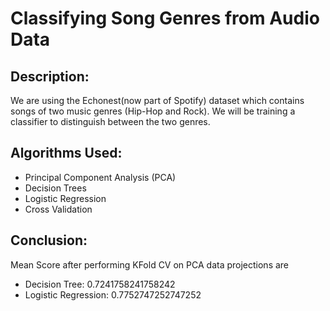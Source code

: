 # Classifying Song Genres from Audio Data
## Description:
We are using the Echonest(now part of Spotify) dataset which contains songs of two music genres (Hip-Hop and Rock). We will be training a classifier to distinguish between the two genres.
## Algorithms Used:

* Principal Component Analysis (PCA)
* Decision Trees
* Logistic Regression
* Cross Validation
## Conclusion: 
Mean Score after performing KFold CV on PCA data projections are
* Decision Tree: 0.7241758241758242
* Logistic Regression: 0.7752747252747252